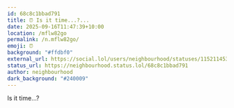 ```yaml
---
id: 68c8c1bbad791
title: ⏰ Is it time...?...
date: 2025-09-16T11:47:39+10:00
location: /mflw82go
permalink: /n.mflw82go/
emoji: ⏰
background: "#ffdbf0"
external_url: https://social.lol/users/neighbourhood/statuses/115211453043438174
status_url: https://neighbourhood.status.lol/68c8c1bbad791
author: neighbourhood
dark_background: "#240009"
---
```


Is it time...?
